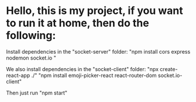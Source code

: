 Hello, this is my project, if you want to run it at home, then do the following:
=======
Install dependencies in the "socket-server" folder:
"npm install cors express nodemon socket.io "

We also install dependencies in the "socket-client" folder:
"npx create-react-app ./"
"npm install emoji-picker-react react-router-dom socket.io-client"

Then just run "npm start"
